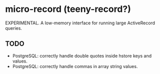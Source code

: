 # micro-record (teeny-record?)

EXPERIMENTAL. A low-memory interface for running large ActiveRecord queries.

## TODO

* PostgreSQL: correctly handle double quotes inside hstore keys and values.
* PostgreSQL: correctly handle commas in array string values.
